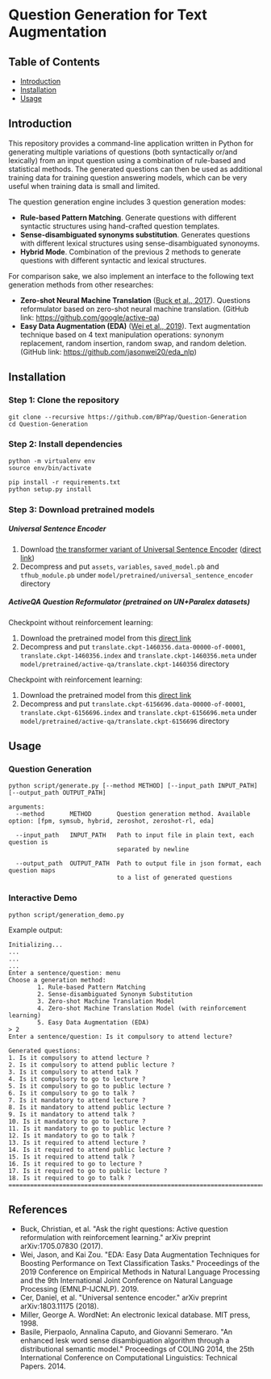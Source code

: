 # Question Generation for Text Augmentation

## Table of Contents  
- [Introduction](#introduction)  
- [Installation](#installation)  
- [Usage](#usage) 

## Introduction
This repository provides a command-line application written in Python for generating multiple variations of questions (both syntactically or/and lexically) from an input question using a combination of rule-based and statistical methods. The generated questions can then be used as additional training data for training question answering models, which can be very useful when training data is small and limited.

The question generation engine includes 3 question generation modes:
- **Rule-based Pattern Matching**. Generate questions with different syntactic structures using hand-crafted question templates.
- **Sense-disambiguated synonyms substitution**. Generates questions with different lexical structures using sense-disambiguated synonoyms.
- **Hybrid Mode**. Combination of the previous 2 methods to generate questions with different syntactic and lexical structures.

For comparison sake, we also implement an interface to the following text generation methods from other researches:
- **Zero-shot Neural Machine Translation** ([Buck et al., 2017](https://arxiv.org/abs/1705.07830)). Questions reformulator based on zero-shot neural machine translation. (GitHub link: https://github.com/google/active-qa)
- **Easy Data Augmentation (EDA)** ([Wei et al., 2019](https://arxiv.org/abs/1901.11196)). Text augmentation technique based on 4 text manipulation operations: synonym replacement, random insertion, random swap, and random deletion. (GitHub link: https://github.com/jasonwei20/eda_nlp) 

## Installation
### Step 1: Clone the repository
```
git clone --recursive https://github.com/BPYap/Question-Generation
cd Question-Generation
```
### Step 2: Install dependencies
```
python -m virtualenv env
source env/bin/activate

pip install -r requirements.txt
python setup.py install
```
### Step 3: Download pretrained models
##### Universal Sentence Encoder
1. Download [the transformer variant of Universal Sentence Encoder](https://tfhub.dev/google/universal-sentence-encoder-large/3) ([direct link](https://tfhub.dev/google/universal-sentence-encoder-large/3?tf-hub-format=compressed))
2. Decompress and put `assets`, `variables`, `saved_model.pb` and `tfhub_module.pb` under `model/pretrained/universal_sentence_encoder` directory
##### ActiveQA Question Reformulator (pretrained on UN+Paralex datasets)
Checkpoint without reinforcement learning:
1. Download the pretrained model from this [direct link](https://storage.googleapis.com/pretrained_models/translate.ckpt-1460356.zip)
2. Decompress and put `translate.ckpt-1460356.data-00000-of-00001`, `translate.ckpt-1460356.index` and `translate.ckpt-1460356.meta` under `model/pretrained/active-qa/translate.ckpt-1460356` directory

Checkpoint with reinforcement learning:
1. Download the pretrained model from this [direct link](https://storage.cloud.google.com/pretrained_models/translate.ckpt-6156696.zip)
2. Decompress and put `translate.ckpt-6156696.data-00000-of-00001`, `translate.ckpt-6156696.index` and `translate.ckpt-6156696.meta` under `model/pretrained/active-qa/translate.ckpt-6156696` directory

## Usage
### Question Generation
```
python script/generate.py [--method METHOD] [--input_path INPUT_PATH] [--output_path OUTPUT_PATH]

arguments:
  --method       METHOD       Question generation method. Available option: [fpm, symsub, hybrid, zeroshot, zeroshot-rl, eda]
                            
  --input_path   INPUT_PATH   Path to input file in plain text, each question is
                              separated by newline
                            
  --output_path  OUTPUT_PATH  Path to output file in json format, each question maps 
                              to a list of generated questions
```

### Interactive Demo
```
python script/generation_demo.py
```

Example output:
```
Initializing...
...
...
...
Enter a sentence/question: menu
Choose a generation method:
        1. Rule-based Pattern Matching
        2. Sense-disambiguated Synonym Substitution
        3. Zero-shot Machine Translation Model
        4. Zero-shot Machine Translation Model (with reinforcement learning)
        5. Easy Data Augmentation (EDA)
> 2
Enter a sentence/question: Is it compulsory to attend lecture?

Generated questions:
1. Is it compulsory to attend lecture ?
2. Is it compulsory to attend public lecture ?
3. Is it compulsory to attend talk ?
4. Is it compulsory to go to lecture ?
5. Is it compulsory to go to public lecture ?
6. Is it compulsory to go to talk ?
7. Is it mandatory to attend lecture ?
8. Is it mandatory to attend public lecture ?
9. Is it mandatory to attend talk ?
10. Is it mandatory to go to lecture ?
11. Is it mandatory to go to public lecture ?
12. Is it mandatory to go to talk ?
13. Is it required to attend lecture ?
14. Is it required to attend public lecture ?
15. Is it required to attend talk ?
16. Is it required to go to lecture ?
17. Is it required to go to public lecture ?
18. Is it required to go to talk ?
====================================================================================================
```

## References
- Buck, Christian, et al. "Ask the right questions: Active question reformulation with reinforcement learning." arXiv preprint arXiv:1705.07830 (2017).
- Wei, Jason, and Kai Zou. "EDA: Easy Data Augmentation Techniques for Boosting Performance on Text Classification Tasks." Proceedings of the 2019 Conference on Empirical Methods in Natural Language Processing and the 9th International Joint Conference on Natural Language Processing (EMNLP-IJCNLP). 2019.
- Cer, Daniel, et al. "Universal sentence encoder." arXiv preprint arXiv:1803.11175 (2018).
- Miller, George A. WordNet: An electronic lexical database. MIT press, 1998.
- Basile, Pierpaolo, Annalina Caputo, and Giovanni Semeraro. "An enhanced lesk word sense disambiguation algorithm through a distributional semantic model." Proceedings of COLING 2014, the 25th International Conference on Computational Linguistics: Technical Papers. 2014.
